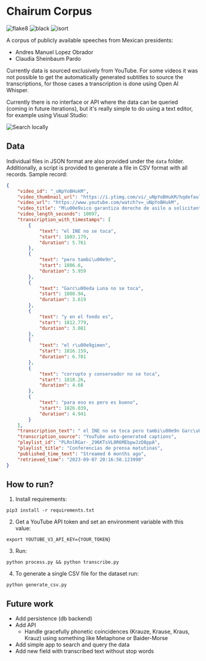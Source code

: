 # Chairum Corpus

![flake8](https://github.com/ivansabik/chairum-corpus/actions/workflows/flake8.yml/badge.svg)
![black](https://github.com/ivansabik/chairum-corpus/actions/workflows/black.yml/badge.svg)
![isort](https://github.com/ivansabik/chairum-corpus/actions/workflows/isort.yml/badge.svg)

A corpus of publicly available speeches from Mexican presidents:
- Andres Manuel Lopez Obrador
- Claudia Sheinbaum Pardo

Currently data is sourced exclusively from YouTube. For some videos it was not possible to get the automatically generated subtitles to source the transcriptions, for those cases a transcription is done using Open AI Whisper.

Currently there is no interface or API where the data can be queried (coming in future iterations), but it's really simple to do using a text editor, for example using Visual Studio:

![Search locally](./simple_search.gif)

## Data

Individual files in JSON format are also provided under the `data` folder. Additionally, a script is provided to generate a file in CSV format with all records. Sample record:

```json
{
    "video_id": "_uNpYoBHukM",
    "video_thumbnail_url": "https://i.ytimg.com/vi/_uNpYoBHukM/hqdefault.jpg?sqp=-oaymwEcCNACELwBSFXyq4qpAw4IARUAAIhCGAFwAcABBg==&rs=AOn4CLBiA5GPXPQfIJ7UxkMLQKQY9gKhhQ",
    "video_url": "https://www.youtube.com/watch?v=_uNpYoBHukM",
    "video_title": "M\u00e9xico garantiza derecho de asilo a solicitantes de Nicaragua. Conferencia presidente AMLO",
    "video_length_seconds": 10097,
    "transcription_with_timestamps": [
        {
            "text": "el INE no se toca",
            "start": 1803.179,
            "duration": 5.761
        },
        {
            "text": "pero tambi\u00e9n",
            "start": 1806.6,
            "duration": 5.959
        },
        {
            "text": "Garc\u00eda Luna no se toca",
            "start": 1808.94,
            "duration": 3.619
        },
        {
            "text": "y en el fondo es",
            "start": 1812.779,
            "duration": 3.081
        },
        {
            "text": "el r\u00e9gimen",
            "start": 1816.159,
            "duration": 6.781
        },
        {
            "text": "corrupto y conservador no se toca",
            "start": 1818.26,
            "duration": 4.68
        },
        {
            "text": "para eso es pero es bueno",
            "start": 1826.039,
            "duration": 4.941
        }
    ],
    "transcription_text": " el INE no se toca pero tambi\u00e9n Garc\u00eda Luna no se toca y en el fondo es el r\u00e9gimen corrupto y conservador no se toca para eso es pero es bueno",
    "transcription_source": "YouTube auto-generated captions",
    "playlist_id": "PLRnlRGar-_296KTsVL0R6MEbpwJzD8ppA",
    "playlist_title": "Conferencias de prensa matutinas",
    "published_time_text": "Streamed 6 months ago",
    "retrieved_time": "2023-09-07 20:16:50.123990"
}
```

## How to run?

1. Install requirements:
```
pip3 install -r requirements.txt
```
2. Get a YouTube API token and set an environment variable with this value:
```
export YOUTUBE_V3_API_KEY={YOUR_TOKEN}
```
3. Run:
```
python process.py && python transcribe.py
```
4. To generate a single CSV file for the dataset run:
```
python generate_csv.py
```

## Future work

- Add persistence (db backend)
- Add API
    - Handle gracefully phonetic coincidences (Krauze, Krause, Kraus, Krauz) using something like Metaphone or Baider-Morse
- Add simple app to search and query the data
- Add new field with transcribed text without stop words
